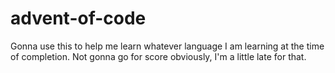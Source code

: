 # advent-of-code
Gonna use this to help me learn whatever language I am learning at the time of completion. Not gonna go for score obviously, I'm a little late for that.
